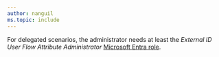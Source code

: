 ```yaml
---
author: nanguil
ms.topic: include
---
```


For delegated scenarios, the administrator needs at least the *External ID User Flow Attribute Administrator* [Microsoft Entra role](/azure/active-directory/roles/permissions-reference?toc=%2Fgraph%2Ftoc.json).
